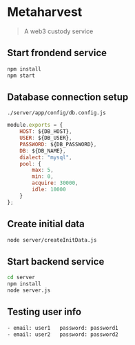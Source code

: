 # Metaharvest

> A web3 custody service

## Start frondend service

```bash
npm install
npm start
```

## Database connection setup

`./server/app/config/db.config.js`

```javascript
module.exports = {
    HOST: ${DB_HOST},
    USER: ${DB_USER},
    PASSWORD: ${DB_PASSWORD},
    DB: ${DB_NAME},
    dialect: "mysql",
    pool: {
        max: 5,
        min: 0,
        acquire: 30000,
        idle: 10000
    }
};
```

## Create initial data

```bash
node server/createInitData.js
```

## Start backend service

```bash
cd server
npm install
node server.js
```

## Testing user info

```bash
- email: user1   password: password1
- email: user2   password: password2

